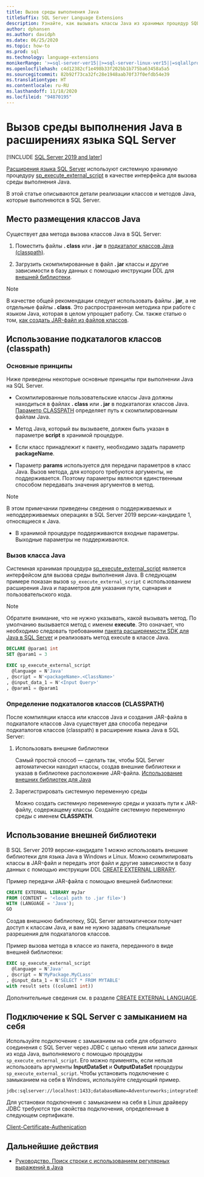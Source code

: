 ```yaml
---
title: Вызов среды выполнения Java
titleSuffix: SQL Server Language Extensions
description: Узнайте, как вызывать классы Java из хранимых процедур SQL Server с помощью расширений языка SQL Server.
author: dphansen
ms.author: davidph
ms.date: 06/25/2020
ms.topic: how-to
ms.prod: sql
ms.technology: language-extensions
monikerRange: '>=sql-server-ver15||>=sql-server-linux-ver15||=sqlallproducts-allversions'
ms.openlocfilehash: c4d12382cf1e498b33f202bb1b775ba63458a5a5
ms.sourcegitcommit: 82b92f73ca32fc28e1948aab70f37f0efdb54e39
ms.translationtype: HT
ms.contentlocale: ru-RU
ms.lasthandoff: 11/18/2020
ms.locfileid: "94870195"
---
```

# <a name="how-to-call-the-java-runtime-in-sql-server-language-extensions"></a>Вызов среды выполнения Java в расширениях языка SQL Server
[!INCLUDE [SQL Server 2019 and later](../../includes/applies-to-version/sqlserver2019.md)]

[Расширения языка SQL Server](../language-extensions-overview.md) используют системную хранимую процедуру [sp_execute_external_script](../../relational-databases/system-stored-procedures/sp-execute-external-script-transact-sql.md) в качестве интерфейса для вызова среды выполнения Java. 

В этой статье описываются детали реализации классов и методов Java, которые выполняются в SQL Server.

## <a name="where-to-place-java-classes"></a>Место размещения классов Java

Существует два метода вызова классов Java в SQL Server:

1. Поместить файлы **. class** или **. jar** в [подкаталог классов Java (classpath)](#classpath). 

2. Загрузить скомпилированные в файл **. jar** классы и другие зависимости в базу данных с помощью инструкции DDL для [внешней библиотеки](#external-library). 

> [!NOTE]
> В качестве общей рекомендации следует использовать файлы **. jar**, а не отдельные файлы **. class**. Это распространенная методика при работе с языком Java, которая в целом упрощает работу. См. также статью о том, [как создать JAR-файл из файлов классов](create-a-java-jar-file-from-class-files.md).

<a name="classpath"></a>

## <a name="use-classpath"></a>Использование подкаталогов классов (classpath)

### <a name="basic-principles"></a>Основные принципы

Ниже приведены некоторые основные принципы при выполнении Java на SQL Server.

* Скомпилированные пользовательские классы Java должны находиться в файлах **. class** или **. jar** в подкаталогах классов Java. [Параметр CLASSPATH](#set-classpath) определяет путь к скомпилированным файлам Java. 

* Метод Java, который вы вызываете, должен быть указан в параметре **script** в хранимой процедуре.

* Если класс принадлежит к пакету, необходимо задать параметр **packageName**.

* Параметр **params** используется для передачи параметров в класс Java. Вызов метода, для которого требуются аргументы, не поддерживается. Поэтому параметры являются единственным способом передавать значения аргументов в метод. 

> [!NOTE]
> В этом примечании приведены сведения о поддерживаемых и неподдерживаемых операциях в SQL Server 2019 версии-кандидате 1, относящиеся к Java.
> * В хранимой процедуре поддерживаются входные параметры. Выходные параметры не поддерживаются.

### <a name="call-java-class"></a>Вызов класса Java

Системная хранимая процедура [sp_execute_external_script](../../relational-databases/system-stored-procedures/sp-execute-external-script-transact-sql.md) является интерфейсом для вызова среды выполнения Java. В следующем примере показан вызов `sp_execute_external_script` с использованием расширения Java и параметров для указания пути, сценария и пользовательского кода.

> [!NOTE]
> Обратите внимание, что не нужно указывать, какой вызывать метод. По умолчанию вызывается метод с именем **execute**. Это означает, что необходимо следовать требованиям [пакета расширяемости SDK для Java в SQL Server](extensibility-sdk-java-sql-server.md) и реализовать метод execute в классе Java.

```sql
DECLARE @param1 int
SET @param1 = 3

EXEC sp_execute_external_script
  @language = N'Java'
, @script = N'<packageName>.<ClassName>'
, @input_data_1 = N'<Input Query>'
, @param1 = @param1
```

<a name="set-classpath"></a>

### <a name="set-classpath"></a>Определение подкаталогов классов (CLASSPATH)

После компиляции класса или классов Java и создания JAR-файла в подкаталоге классов Java существует два способа передачи подкаталогов классов (classpath) в расширение языка Java в SQL Server:

1. Использовать внешние библиотеки

    Самый простой способ — сделать так, чтобы SQL Server автоматически находил классы, создав внешние библиотеки и указав в библиотеке расположение JAR-файла. [Использование внешних библиотек для Java](#external-library)

2. Зарегистрировать системную переменную среды

    Можно создать системную переменную среды и указать пути к JAR-файлу, содержащему классы. Создайте системную переменную среды с именем **CLASSPATH**.

<a name="external-library"></a>

## <a name="use-external-library"></a>Использование внешней библиотеки

В SQL Server 2019 версии-кандидате 1 можно использовать внешние библиотеки для языка Java в Windows и Linux. Можно скомпилировать классы в JAR-файл и передать этот файл и другие зависимости в базу данных с помощью инструкции DDL [CREATE EXTERNAL LIBRARY](../../t-sql/statements/create-external-library-transact-sql.md).

Пример передачи JAR-файла с помощью внешней библиотеки:

```sql 
CREATE EXTERNAL LIBRARY myJar
FROM (CONTENT = '<local path to .jar file>') 
WITH (LANGUAGE = 'Java'); 
GO
```

Создав внешнюю библиотеку, SQL Server автоматически получает доступ к классам Java, и вам не нужно задавать специальные разрешения для подкаталогов классов.

Пример вызова метода в классе из пакета, переданного в виде внешней библиотеки:

```sql
EXEC sp_execute_external_script
  @language = N'Java'
, @script = N'MyPackage.MyCLass'
, @input_data_1 = N'SELECT * FROM MYTABLE'
with result sets ((column1 int))
```

Дополнительные сведения см. в разделе [CREATE EXTERNAL LANGUAGE](../../t-sql/statements/create-external-library-transact-sql.md).

## <a name="loopback-connection-to-sql-server"></a>Подключение к SQL Server с замыканием на себя

Используйте подключение с замыканием на себя для обратного соединения с SQL Server через JDBC с целью чтения или записи данных из кода Java, выполняемого с помощью процедуры `sp_execute_external_script`. Его можно применять, если нельзя использовать аргументы **InputDataSet** и **OutputDataSet** процедуры `sp_execute_external_script`.
Чтобы установить подключение с замыканием на себя в Windows, используйте следующий пример.

```
jdbc:sqlserver://localhost:1433;databaseName=Adventureworks;integratedSecurity=true;
``` 

Для установки подключения с замыканием на себя в Linux драйверу JDBC требуются три свойства подключения, определенные в следующем сертификате.

[Client-Certificate-Authenication](https://github.com/microsoft/mssql-jdbc/wiki/Client-Certificate-Authentication-for-Loopback-Scenarios)


## <a name="next-steps"></a>Дальнейшие действия

+ [Руководство. Поиск строки с использованием регулярных выражений в Java](../tutorials/search-for-string-using-regular-expressions-in-java.md)